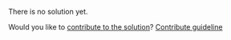 
There is no solution yet.

Would you like to [contribute to the solution](https://github.com/BFEdev/BFE.dev-solutions/blob/main/problem/remove-characters_en.md)? [Contribute guideline](https://github.com/BFEdev/BFE.dev-solutions#how-to-contribute)
